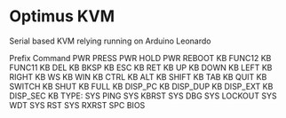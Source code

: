 # Optimus KVM

Serial based KVM relying running on Arduino Leonardo

Prefix	Command
PWR 	PRESS
PWR 	HOLD
PWR 	REBOOT
KB  	FUNC12
KB  	FUNC11
KB  	DEL
KB  	BKSP
KB  	ESC
KB  	RET
KB  	UP
KB  	DOWN
KB  	LEFT
KB  	RIGHT
KB  	WS
KB  	WIN
KB  	CTRL
KB  	ALT
KB  	SHIFT
KB  	TAB
KB  	QUIT
KB  	SWITCH
KB  	SHUT
KB  	FULL
KB  	DISP_PC
KB  	DISP_DUP
KB  	DISP_EXT
KB  	DISP_SEC
KB  	TYPE:
SYS 	PING
SYS 	KBRST
SYS 	DBG
SYS 	LOCKOUT
SYS 	WDT
SYS 	RST
SYS 	RXRST
SPC 	BIOS